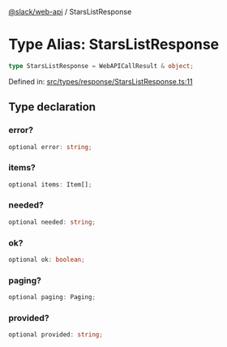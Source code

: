 [@slack/web-api](../index.md) / StarsListResponse

# Type Alias: StarsListResponse

```ts
type StarsListResponse = WebAPICallResult & object;
```

Defined in: [src/types/response/StarsListResponse.ts:11](https://github.com/slackapi/node-slack-sdk/blob/main/packages/web-api/src/types/response/StarsListResponse.ts#L11)

## Type declaration

### error?

```ts
optional error: string;
```

### items?

```ts
optional items: Item[];
```

### needed?

```ts
optional needed: string;
```

### ok?

```ts
optional ok: boolean;
```

### paging?

```ts
optional paging: Paging;
```

### provided?

```ts
optional provided: string;
```
